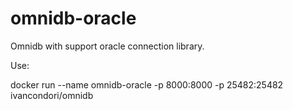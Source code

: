 # omnidb-oracle

Omnidb with support oracle connection library.

Use:

docker run --name omnidb-oracle -p 8000:8000 -p 25482:25482 ivancondori/omnidb
